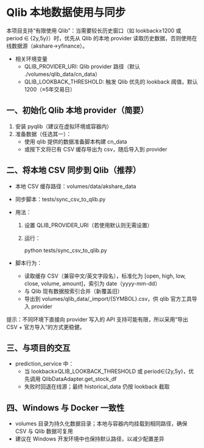 # Qlib 本地数据使用与同步

本项目支持“有限使用 Qlib”：当需要较长历史窗口（如 lookback≥1200 或 period ∈ {2y,5y}）时，优先从 Qlib 的本地 provider 读取历史数据，否则使用在线数据源（akshare→yfinance）。

- 相关环境变量
  - QLIB_PROVIDER_URI: Qlib provider 路径（默认 ./volumes/qlib_data/cn_data）
  - QLIB_LOOKBACK_THRESHOLD: 触发 Qlib 优先的 lookback 阈值，默认 1200（≈5年交易日）

## 一、初始化 Qlib 本地 provider（简要）

1. 安装 pyqlib（建议在虚拟环境或容器内）
2. 准备数据（任选其一）：
   - 使用 qlib 提供的数据准备脚本构建 cn_data
   - 或按下文将已有 CSV 缓存导出为 csv，随后导入到 provider

## 二、将本地 CSV 同步到 Qlib（推荐）

- 本地 CSV 缓存路径：volumes/data/akshare_data
- 同步脚本：tests/sync_csv_to_qlib.py
- 用法：
  1. 设置 QLIB_PROVIDER_URI（若使用默认则无需设置）
  2. 运行：

     python tests/sync_csv_to_qlib.py

- 脚本行为：
  - 读取缓存 CSV（兼容中文/英文字段名），标准化为 [open, high, low, close, volume, amount]，索引为 date（yyyy-mm-dd）
  - 与 Qlib 现有数据按索引合并（新覆盖旧）
  - 导出到 volumes/qlib_data/_import/{SYMBOL}.csv，供 qlib 官方工具导入 provider

提示：不同环境下直接向 provider 写入的 API 支持可能有限，所以采用“导出 CSV + 官方导入”的方式更稳健。

## 三、与项目的交互

- prediction_service 中：
  - 当 lookback≥QLIB_LOOKBACK_THRESHOLD 或 period∈{2y,5y}，优先调用 QlibDataAdapter.get_stock_df
  - 失败时回退在线源；最终 historical_data 仍按 lookback 截取

## 四、Windows 与 Docker 一致性

- volumes 目录为持久化数据目录；本地与容器内均挂载到相同路径，确保 CSV 与 Qlib 数据可复用
- 建议在 Windows 开发环境中也保持默认路径，以减少配置差异

